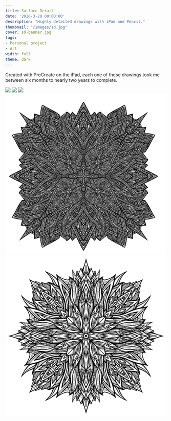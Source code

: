 ```yaml
---
title: Surface Detail
date: '2020-3-20 00:00:00'
description: "Highly detailed drawings with iPad and Pencil."
thumbnail: "/images/sd.jpg"
cover: sd-banner.jpg
tags:
- Personal project
- Art
width: full
theme: dark
---
```


Created with ProCreate on the iPad, each one of these drawings took me between six months to nearly two years to complete. 

<img src="/images/surface-detail-5.jpg" class="wide mb">
<img src="/images/surface-detail-4.jpg" class="wide mb">
<img src="/images/surface-detail-3.jpg" class="wide mb">
<img src="/images/surface-detail-2.jpg" class="wide mb">
<img src="/images/surface-detail-1.jpg" class="wide mb">



